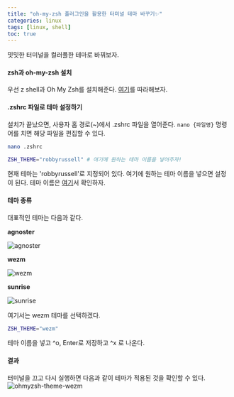 ```yaml
---
title: "oh-my-zsh 플러그인을 활용한 터미널 테마 바꾸기✨"
categories: linux
tags: [linux, shell]
toc: true
---
```


밋밋한 터미널을 컬러풀한 테마로 바꿔보자. 

#### zsh과 oh-my-zsh 설치
우선 z shell과 Oh My Zsh를 설치해준다. [여기](https://www.addictivetips.com/ubuntu-linux-tips/switch-from-bash-to-zsh-on-linux/)를 따라해보자.

#### .zshrc 파일로 테마 설정하기
설치가 끝났으면, 사용자 홈 경로(~)에서 .zshrc 파일을 열어준다. `nano {파일명}` 명령어를 치면 해당 파일을 편집할 수 있다.

```zsh
nano .zshrc
```

```zsh
ZSH_THEME="robbyrussell" # 여기에 원하는 테마 이름을 넣어주자!
```
현재 테마는 'robbyrussell'로 지정되어 있다. 여기에 원하는 테마 이름을 넣으면 설정이 된다. 테마 이름은 [여기](https://github.com/ohmyzsh/ohmyzsh/wiki/Themes)서 확인하자.

#### 테마 종류
대표적인 테마는 다음과 같다.

**agnoster**

![agnoster](https://cloud.githubusercontent.com/assets/2618447/6316862/70f58fb6-ba03-11e4-82c9-c083bf9a6574.png)

**wezm**

![wezm](https://cloud.githubusercontent.com/assets/1441704/6315419/915f6ca6-ba01-11e4-95b3-2c98114b5e5c.png)


**sunrise**

![sunrise](https://cloud.githubusercontent.com/assets/2618447/6316766/51fbf062-ba00-11e4-9b66-2b0da5a0dbbc.png)

여기서는 wezm 테마를 선택하겠다. 
```zsh
ZSH_THEME="wezm"
```
테마 이름을 넣고 ^o, Enter로 저장하고 ^x 로 나온다.

#### 결과

터미널을 끄고 다시 실행하면 다음과 같이 테마가 적용된 것을 확인할 수 있다.
![ohmyzsh-theme-wezm](https://user-images.githubusercontent.com/50407047/88047023-e7519e80-cb8b-11ea-88e0-4d024b70d828.png)